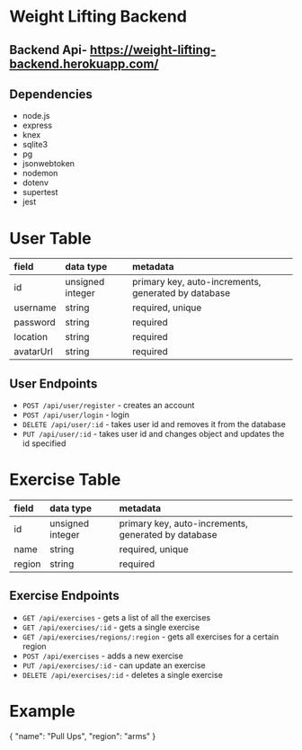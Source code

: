 # Weight Lifting Backend

## Backend Api- https://weight-lifting-backend.herokuapp.com/

## Dependencies

- node.js
- express
- knex
- sqlite3
- pg
- jsonwebtoken
- nodemon
- dotenv
- supertest
- jest

# User Table

| field    | data type        | metadata                                            |
| :------- | :--------------- | :-------------------------------------------------- |
| id       | unsigned integer | primary key, auto-increments, generated by database |
| username | string           | required, unique                                    |
| password | string           | required                                            |
| location | string           | required                                            |
| avatarUrl | string           | required                                            |


## User Endpoints

- `POST /api/user/register` - creates an account
- `POST /api/user/login` - login
- `DELETE /api/user/:id` - takes user id and removes it from the database
- `PUT /api/user/:id` - takes user id and changes object and updates the id specified

# Exercise Table

| field  | data type        | metadata                                            |
| :----- | :--------------- | :-------------------------------------------------- |
| id     | unsigned integer | primary key, auto-increments, generated by database |
| name   | string           | required, unique                                    |
| region | string           | required                                            |

## Exercise Endpoints

- `GET /api/exercises` - gets a list of all the exercises
- `GET /api/exercises/:id` - gets a single exercise
- `GET /api/exercises/regions/:region` - gets all exercises for a certain region
- `POST /api/exercises` - adds a new exercise
- `PUT /api/exercises/:id` - can update an exercise
- `DELETE /api/exercises/:id` - deletes a single exercise

# Example

{
"name": "Pull Ups",
"region": "arms"
}
